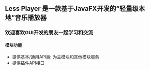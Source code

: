 ## Less Player 是一款基于JavaFX开发的“轻量级本地”音乐播放器
### 欢迎喜欢GUI开发的朋友一起学习和交流

#### 模块功能
* 提供基本/通用API类: 为主模块和其他模块服务
* 提供插件API接口
